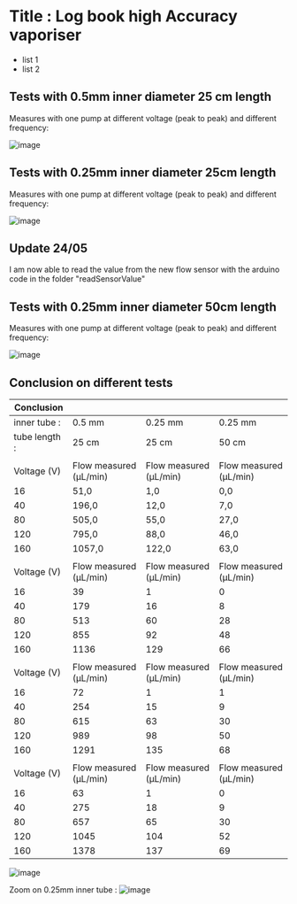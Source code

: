 # Title : Log book high Accuracy vaporiser

- list 1
- list 2

## Tests with 0.5mm inner diameter 25 cm length

Measures with one pump at different voltage (peak to peak) and different frequency: 

![image](https://github.com/vgkinis/high_accuracy_vaporiser_NBI/assets/72393572/9f1d385e-8405-41a2-9753-2356415af098)

## Tests with 0.25mm inner diameter 25cm length

Measures with one pump at different voltage (peak to peak) and different frequency: 

![image](https://github.com/vgkinis/high_accuracy_vaporiser_NBI/assets/72393572/0c760832-68f9-4b99-9ce7-b7d951792574)

## Update 24/05

I am now able to read the value from the new flow sensor with the arduino code in the folder "readSensorValue"

## Tests with 0.25mm inner diameter 50cm length

Measures with one pump at different voltage (peak to peak) and different frequency: 

![image](https://github.com/vgkinis/high_accuracy_vaporiser_NBI/assets/72393572/ed23f4c7-ea4f-4cfd-8489-96aee1461938)

## Conclusion on different tests

| Conclusion    |                        |                        |                        |
|---------------|------------------------|------------------------|------------------------|
| inner tube :  | 0.5 mm                 | 0.25 mm                | 0.25 mm                |
| tube length : | 25 cm                  | 25 cm                  | 50 cm                  |
|               |                        |                        |                        |
| Voltage (V)   | Flow measured (µL/min) | Flow measured (µL/min) | Flow measured (µL/min) |
| 16            | 51,0                   | 1,0                    | 0,0                    |
| 40            | 196,0                  | 12,0                   | 7,0                    |
| 80            | 505,0                  | 55,0                   | 27,0                   |
| 120           | 795,0                  | 88,0                   | 46,0                   |
| 160           | 1057,0                 | 122,0                  | 63,0                   |
|               |                        |                        |                        |
| Voltage (V)   | Flow measured (µL/min) | Flow measured (µL/min) | Flow measured (µL/min) |
| 16            | 39                     | 1                      | 0                      |
| 40            | 179                    | 16                     | 8                      |
| 80            | 513                    | 60                     | 28                     |
| 120           | 855                    | 92                     | 48                     |
| 160           | 1136                   | 129                    | 66                     |
|               |                        |                        |                        |
| Voltage (V)   | Flow measured (µL/min) | Flow measured (µL/min) | Flow measured (µL/min) |
| 16            | 72                     | 1                      | 1                      |
| 40            | 254                    | 15                     | 9                      |
| 80            | 615                    | 63                     | 30                     |
| 120           | 989                    | 98                     | 50                     |
| 160           | 1291                   | 135                    | 68                     |
|               |                        |                        |                        |
| Voltage (V)   | Flow measured (µL/min) | Flow measured (µL/min) | Flow measured (µL/min) |
| 16            | 63                     | 1                      | 0                      |
| 40            | 275                    | 18                     | 9                      |
| 80            | 657                    | 65                     | 30                     |
| 120           | 1045                   | 104                    | 52                     |
| 160           | 1378                   | 137                    | 69                     |

![image](https://github.com/vgkinis/high_accuracy_vaporiser_NBI/assets/72393572/cf9c2481-09f4-428d-8533-d0548bff0eb8)

Zoom on 0.25mm inner tube : 
![image](https://github.com/vgkinis/high_accuracy_vaporiser_NBI/assets/72393572/e4f06cbb-78b4-4412-b6b9-dff5fdc6b0cd)
